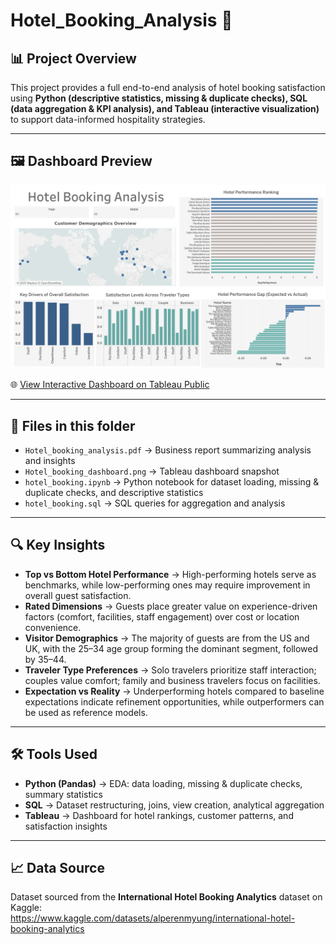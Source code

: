 # Hotel_Booking_Analysis 🏨

## 📊 Project Overview  
This project provides a full end-to-end analysis of hotel booking satisfaction using **Python (descriptive statistics, missing & duplicate checks), SQL (data aggregation & KPI analysis), and Tableau (interactive visualization)** to support data-informed hospitality strategies.

---

## 🖼️ Dashboard Preview  
[![Dashboard Preview](https://github.com/Vincentchien1995/Data-Business-Analysis-Portfolio/blob/main/SQL_Tableau_Projects/Hotel_booking_Analysis/Hotel_booking_dashboard.png)](https://public.tableau.com/app/profile/vincent.chien/viz/HotelBookingAnalysis_17613968529020/Dashboard1)

🌐 [View Interactive Dashboard on Tableau Public](https://public.tableau.com/app/profile/vincent.chien/viz/HotelBookingAnalysis_17613968529020/Dashboard1)  

---

## 📂 Files in this folder  
- `Hotel_booking_analysis.pdf` → Business report summarizing analysis and insights  
- `Hotel_booking_dashboard.png` → Tableau dashboard snapshot  
- `hotel_booking.ipynb` → Python notebook for dataset loading, missing & duplicate checks, and descriptive statistics  
- `hotel_booking.sql` → SQL queries for aggregation and analysis  

---

## 🔍 Key Insights  
- **Top vs Bottom Hotel Performance** → High-performing hotels serve as benchmarks, while low-performing ones may require improvement in overall guest satisfaction.  
- **Rated Dimensions** → Guests place greater value on experience-driven factors (comfort, facilities, staff engagement) over cost or location convenience.  
- **Visitor Demographics** → The majority of guests are from the US and UK, with the 25–34 age group forming the dominant segment, followed by 35–44.  
- **Traveler Type Preferences** → Solo travelers prioritize staff interaction; couples value comfort; family and business travelers focus on facilities.  
- **Expectation vs Reality** → Underperforming hotels compared to baseline expectations indicate refinement opportunities, while outperformers can be used as reference models.  

---

## 🛠 Tools Used  

- **Python (Pandas)** → EDA: data loading, missing & duplicate checks, summary statistics  
- **SQL** → Dataset restructuring, joins, view creation, analytical aggregation  
- **Tableau** → Dashboard for hotel rankings, customer patterns, and satisfaction insights  

---

## 📈 Data Source  
Dataset sourced from the **International Hotel Booking Analytics** dataset on Kaggle:  
https://www.kaggle.com/datasets/alperenmyung/international-hotel-booking-analytics

